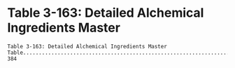 # Table 3-163: Detailed Alchemical Ingredients Master

```
Table 3-163: Detailed Alchemical Ingredients Master
Table.............................................................................. 384

```
